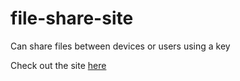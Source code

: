 # file-share-site
Can share files between devices or users using a key

Check out the site [here](https://file-share-site.netlify.app/)
